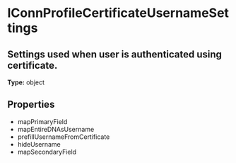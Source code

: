 # IConnProfileCertificateUsernameSettings

## Settings used when user is authenticated using certificate.

**Type:** object

## Properties
* mapPrimaryField
* mapEntireDNAsUsername
* prefillUsernameFromCertificate
* hideUsername
* mapSecondaryField
